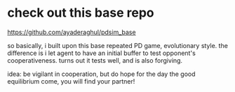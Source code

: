 # check out this base repo

https://github.com/ayaderaghul/pdsim_base

so basically, i built upon this base repeated PD game, evolutionary style. the difference is i let agent to have an initial buffer to test opponent's cooperativeness. turns out it tests well, and is also forgiving.

idea: be vigilant in cooperation, but do hope for the day the good equilibrium come, you will find your partner!